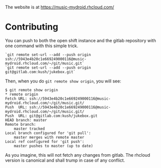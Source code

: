The website is at https://music-mydroid.rhcloud.com/ 

Contributing 
============
You can push to both the open shift instance and the gitlab repository with one command with this simple trick. 

    `git remote set-url --add --push origin ssh://5943e4b20c1e669249000116@music-mydroid.rhcloud.com/~/git/music.git` 
    `git remote set-url --add --push origin git@gitlab.com:kush/jukebox.git` 

Then, when you do `git remote show origin`, you will see: 

    $ git remote show origin
    * remote origin
    Fetch URL: ssh://5943e4b20c1e669249000116@music-mydroid.rhcloud.com/~/git/music.git/
    Push  URL: ssh://5943e4b20c1e669249000116@music-mydroid.rhcloud.com/~/git/music.git/
    Push  URL: git@gitlab.com:kush/jukebox.git
    HEAD branch: master
    Remote branch:
        master tracked
    Local branch configured for 'git pull':
        master merges with remote master
    Local ref configured for 'git push':
        master pushes to master (up to date)

As you imagine, this will not fetch any changes from gitlab. 
The rhcloud version is canonical and shall trump in case of any conflict. 


